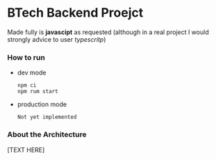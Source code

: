 # BTech Backend Proejct

Made fully is **javascipt** as requested (although in a real project I would strongly advice to user *typescritp*)

### How to run

- dev mode

  ```shell
  npm ci
  npm rum start
  ```

- production mode

  ```shell
  Not yet implemented
  ```

### About the Architecture

[TEXT HERE]
